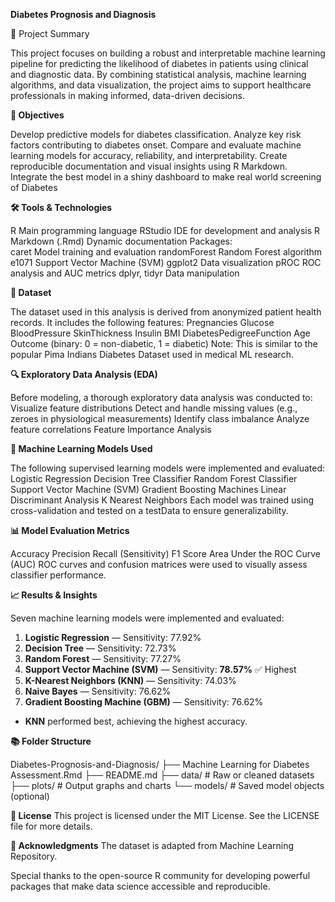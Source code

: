 **Diabetes Prognosis and Diagnosis**

📌 Project Summary

This project focuses on building a robust and interpretable machine learning pipeline for predicting the likelihood of diabetes in patients using clinical and diagnostic data. By combining statistical analysis, machine learning algorithms, and data visualization, the project aims to support healthcare professionals in making informed, data-driven decisions.

**🎯 Objectives**

Develop predictive models for diabetes classification.
Analyze key risk factors contributing to diabetes onset.
Compare and evaluate machine learning models for accuracy, reliability, and interpretability.
Create reproducible documentation and visual insights using R Markdown.
Integrate the best model in a shiny dashboard to make real world screening of Diabetes

**🛠️ Tools & Technologies**

R	Main programming language
RStudio	IDE for development and analysis
R Markdown (.Rmd)	Dynamic documentation
Packages:	
caret	Model training and evaluation
randomForest	Random Forest algorithm
e1071	Support Vector Machine (SVM)
ggplot2	Data visualization
pROC	ROC analysis and AUC metrics
dplyr, tidyr	Data manipulation

**🧬 Dataset**

The dataset used in this analysis is derived from anonymized patient health records. It includes the following features:
Pregnancies
Glucose
BloodPressure
SkinThickness
Insulin
BMI
DiabetesPedigreeFunction
Age
Outcome (binary: 0 = non-diabetic, 1 = diabetic)
Note: This is similar to the popular Pima Indians Diabetes Dataset used in medical ML research.

**🔍 Exploratory Data Analysis (EDA)**

Before modeling, a thorough exploratory data analysis was conducted to:
Visualize feature distributions
Detect and handle missing values (e.g., zeroes in physiological measurements)
Identify class imbalance
Analyze feature correlations
Feature Importance Analysis

**🤖 Machine Learning Models Used**

The following supervised learning models were implemented and evaluated:
Logistic Regression
Decision Tree Classifier
Random Forest Classifier
Support Vector Machine (SVM)
Gradient Boosting Machines
Linear Discriminant Analysis
K Nearest Neighbors
Each model was trained using cross-validation and tested on a testData to ensure generalizability.

**📊 Model Evaluation Metrics**

Accuracy
Precision
Recall (Sensitivity)
F1 Score
Area Under the ROC Curve (AUC)
ROC curves and confusion matrices were used to visually assess classifier performance.

**📈 Results & Insights**

Seven machine learning models were implemented and evaluated:
1. **Logistic Regression** — Sensitivity: 77.92%
2. **Decision Tree** — Sensitivity: 72.73%
3. **Random Forest** — Sensitivity: 77.27%
4. **Support Vector Machine (SVM)** — Sensitivity: **78.57%** ✅ Highest
5. **K-Nearest Neighbors (KNN)** — Sensitivity: 74.03%
6. **Naive Bayes** — Sensitivity: 76.62%
7. **Gradient Boosting Machine (GBM)** — Sensitivity: 76.62%

- **KNN** performed best, achieving the highest accuracy.

**📚 Folder Structure**

Diabetes-Prognosis-and-Diagnosis/
├── Machine Learning for Diabetes Assessment.Rmd
├── README.md
├── data/               # Raw or cleaned datasets
├── plots/              # Output graphs and charts
└── models/             # Saved model objects (optional)

**📜 License**
This project is licensed under the MIT License. See the LICENSE file for more details.

**🙌 Acknowledgments**
The dataset is adapted from Machine Learning Repository.

Special thanks to the open-source R community for developing powerful packages that make data science accessible and reproducible.
